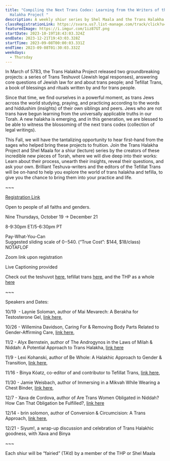 ```yaml
---
title: "Compiling the Next Trans Codex: Learning from the Writers of the Trans
  Halakha Project "
description: A weekly shiur series by Shel Maala and the Trans Halakha Project!
classRegistrationLink: https://svara.us7.list-manage.com/track/click?u=ed8baca0c489a4eaddf19ec07&id=24a1841256&e=92f7eb6447
featuredImage: https://i.imgur.com/1iz87GT.png
startDate: 2023-10-19T18:43:03.324Z
endDate: 2023-12-21T19:43:03.328Z
startTime: 2023-09-08T00:00:03.331Z
endTime: 2023-09-08T01:30:03.332Z
weekdays:
  - Thursday
---
```

<!--StartFragment-->

In March of 5783, the Trans Halakha Project released two groundbreaking projects: a series of Trans Teshuvot (Jewish legal responses), answering core questions of Jewish law for and about trans people; and Tefillat Trans, a book of blessings and rituals written by and for trans people.

Since that time, we find ourselves in a powerful moment, as trans Jews across the world studying, praying, and practicing according to the words and hiddushim (insights) of their own siblings and peers. Jews who are not trans have begun learning from the universally applicable truths in our Torah. A new halakha is emerging, and in this generation, we are blessed to be able to witness the blossoming of the next trans codex (collection of legal writings).

This Fall, we will have the tantalizing opportunity to hear first-hand from the sages who helped bring these projects to fruition. Join the Trans Halakha Project and Shel Maala for a shiur (lecture) series by the creators of these incredible new pieces of Torah, where we will dive deep into their works: Learn about their process, unearth their insights, reveal their questions, and ask your own. Brilliant Teshuva-writers and the editors of the Tefillat Trans will be on-hand to help you explore the world of trans halakha and tefilla, to give you the chance to bring them into your practice and life.

\~\~~

[Registration Link](https://www.regpack.com/reg/templates/build/?g_id=100913420)

Open to people of all faiths and genders.

Nine Thursdays, October 19 -> December 21

8-9:30pm ET/5-6:30pm PT

Pay-What-You-Can\
Suggested sliding scale of $0-$540. (“True Cost”: $144, $18/class)\
NOTAFLOF

Zoom link upon registration

Live Captioning provided

Check out the teshuvot [here](https://svara.org/twc/), tefillat trans [here](https://svara.org/tefillat-trans/), and the THP as a whole [here](https://svara.org/trans-halakha-project/) 

\~\~~

Speakers and Dates:



10/19  - Laynie Soloman, author of Mai Mevarech: A Berakha for Testosterone Gel, [link here](https://docs.google.com/document/d/1x1wHpLozMh6ZbMQUJJBdrAaeOUzVr4YkQRjBxFMj-RY/edit#),

10/26 - Willemina Davidson, Caring For & Removing Body Parts Related to Gender-Affirming Care, [link here](https://docs.google.com/document/d/1gBaqLbL4VXk0L2F0-NhxOOWyGUDzBuyoaQErv3bcl-4/edit?usp=share_link),

11/2 - Alyx Bernstein, author of The Androgynos in the Laws of Milah & Niddah: A Potential Approach to Trans Halakha, [link here](https://docs.google.com/document/d/1G1YvhZgyXeJP1N6D8mncDFvOHpxkvlZUvnJmXKxtL4g/edit#heading=h.cx2pkdl1ud4u)

11/9 - Lexi Kohanski, author of Be Whole: A Halakhic Approach to Gender & Transition, [link here](https://docs.google.com/document/d/1JrXdA6uQU_-O8lZ4KD-jvNKtXbpGQ0wPqRW-7Rm6sug/edit), 

11/16 - Binya Kóatz, co-editor of and contributor to Tefillat Trans, [link here](https://svara.org/tefillat-trans/), 

11/30 - Jamie Weisbach, author of Immersing in a Mikvah While Wearing a Chest Binder, [link here](https://docs.google.com/document/d/1IqMPU0Vb27SkbdgcVYg4JjfN7VY31v7aDIBS8ySKass/edit?usp=share_link), 

12/7 - Xava de Cordova, author of Are Trans Women Obligated in Niddah? How Can That Obligation be Fulfilled?, [link here](https://docs.google.com/document/d/1d2gpwNaxr9-D8HBv1sjdSVrk4afRIYuzoagaDBhxY_A/edit)

12/14 - brin solomon, author of Conversion & Circumcision: A Trans Approach, [link here](https://docs.google.com/document/u/2/d/1DGVAohv3bnqIhZ8zK0r6MBmvNorcbiu_eX_xQJaXLqI/edit?usp=share_link), 

12/21 - Siyum!, a wrap-up discussion and celebration of Trans Halakhic goodness, with Xava and Binya



\~\~~

Each shiur will be “fairied” (TA’d) by a member of the THP or Shel Maala



<!--EndFragment-->